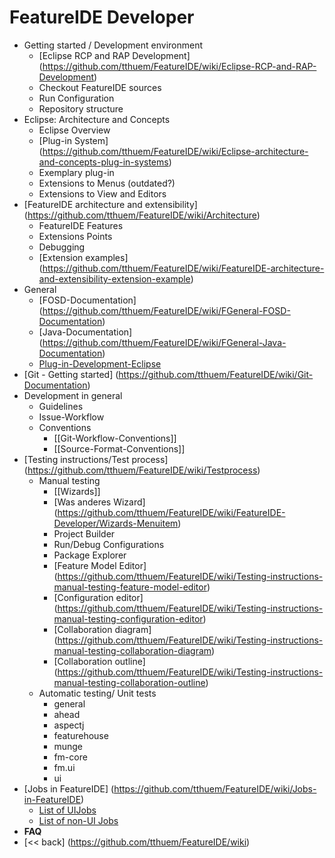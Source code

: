 # FeatureIDE Developer

* Getting started / Development environment
  * [Eclipse RCP and RAP Development] (https://github.com/tthuem/FeatureIDE/wiki/Eclipse-RCP-and-RAP-Development)
  * Checkout FeatureIDE sources
  * Run Configuration
  * Repository structure
* Eclipse: Architecture and Concepts
  * Eclipse Overview
  * [Plug-in System] (https://github.com/tthuem/FeatureIDE/wiki/Eclipse-architecture-and-concepts-plug-in-systems)
  * Exemplary plug-in
  * Extensions to Menus (outdated?)
  * Extensions to View and Editors
* [FeatureIDE architecture and extensibility] (https://github.com/tthuem/FeatureIDE/wiki/Architecture)
  * FeatureIDE Features
  * Extensions Points
  * Debugging
  * [Extension examples] (https://github.com/tthuem/FeatureIDE/wiki/FeatureIDE-architecture-and-extensibility-extension-example)
* General
  * [FOSD-Documentation] (https://github.com/tthuem/FeatureIDE/wiki/FGeneral-FOSD-Documentation)
  * [Java-Documentation] (https://github.com/tthuem/FeatureIDE/wiki/FGeneral-Java-Documentation)
  * [Plug-in-Development-Eclipse](https://github.com/tthuem/FeatureIDE/wiki/FGeneral-Plug-in-Development-Eclipse])
* [Git - Getting started] (https://github.com/tthuem/FeatureIDE/wiki/Git-Documentation)
* Development in general
  * Guidelines
  * Issue-Workflow
  * Conventions
    * [[Git-Workflow-Conventions]]
    * [[Source-Format-Conventions]] 
* [Testing instructions/Test process] (https://github.com/tthuem/FeatureIDE/wiki/Testprocess)
  * Manual testing
	* [[Wizards]]
	* [Was anderes Wizard] (https://github.com/tthuem/FeatureIDE/wiki/FeatureIDE-Developer/Wizards-Menuitem)
	* Project Builder
	* Run/Debug Configurations
	* Package Explorer
	* [Feature Model Editor] (https://github.com/tthuem/FeatureIDE/wiki/Testing-instructions-manual-testing-feature-model-editor)
	* [Configuration editor] (https://github.com/tthuem/FeatureIDE/wiki/Testing-instructions-manual-testing-configuration-editor)
	* [Collaboration diagram] (https://github.com/tthuem/FeatureIDE/wiki/Testing-instructions-manual-testing-collaboration-diagram)
	* [Collaboration outline] (https://github.com/tthuem/FeatureIDE/wiki/Testing-instructions-manual-testing-collaboration-outline)
  * Automatic testing/ Unit tests
	* general
	* ahead
	* aspectj
	* featurehouse
	* munge
	* fm-core
	* fm.ui
	* ui
* [Jobs in FeatureIDE] (https://github.com/tthuem/FeatureIDE/wiki/Jobs-in-FeatureIDE)
	* [List of UIJobs](https://github.com/tthuem/FeatureIDE/wiki/List-of-UIJobs-created-in-FeatureIDE)
	* [List of non-UI Jobs](https://github.com/tthuem/FeatureIDE/wiki/List-of-non-UI-Jobs-created-in-FeatureIDE)
* **FAQ**
* [<< back] (https://github.com/tthuem/FeatureIDE/wiki)